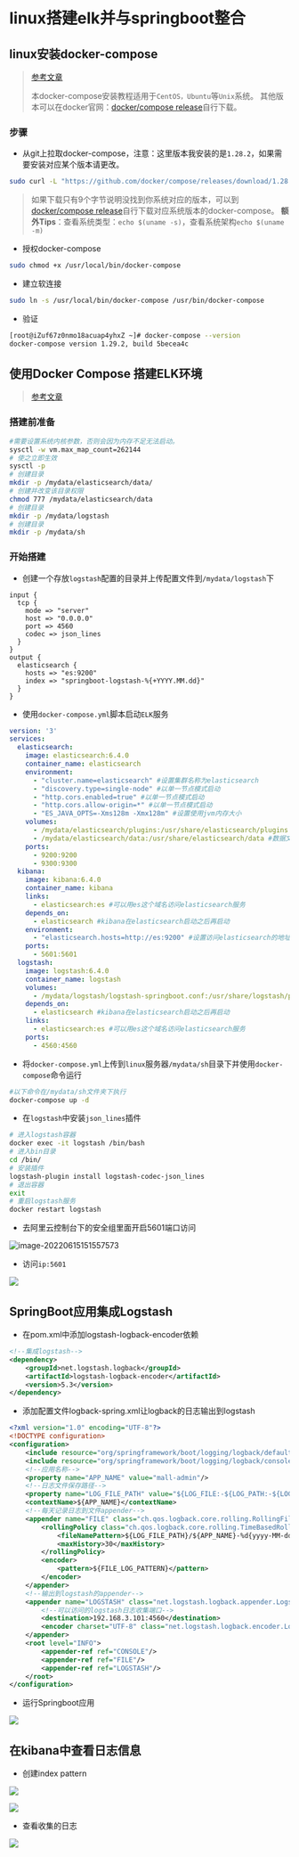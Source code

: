 # linux搭建elk并与springboot整合

## linux安装docker-compose

> [参考文章](https://blog.csdn.net/AlexanderRon/article/details/123412922)
>
> 本docker-compose安装教程适用于`CentOS，Ubuntu`等`Unix`系统。
> 其他版本可以在docker官网：[docker/compose release](https://github.com/docker/compose/releases)自行下载。

### 步骤

- 从git上拉取docker-compose，注意：这里版本我安装的是`1.28.2`，如果需要安装对应某个版本请更改。

```sh
sudo curl -L "https://github.com/docker/compose/releases/download/1.28.2/docker-compose-$(uname -s)-$(uname -m)" -o /usr/local/bin/docker-compose
```

> 如果下载只有9个字节说明没找到你系统对应的版本，可以到[docker/compose release](https://github.com/docker/compose/releases)自行下载对应系统版本的docker-compose。
> **额外Tips**：查看系统类型：`echo $(uname -s)`，查看系统架构`echo $(uname -m)`

- 授权docker-compose

```sh
sudo chmod +x /usr/local/bin/docker-compose
```

- 建立软连接

```sh
sudo ln -s /usr/local/bin/docker-compose /usr/bin/docker-compose
```

- 验证

```sh
[root@iZuf67z0nmo18acuap4yhxZ ~]# docker-compose --version
docker-compose version 1.29.2, build 5becea4c
```

##  使用Docker Compose 搭建ELK环境

> [参考文章](https://www.macrozheng.com/mall/reference/mall_tiny_elk.html#%E5%AD%A6%E4%B9%A0%E5%89%8D%E9%9C%80%E8%A6%81%E4%BA%86%E8%A7%A3%E7%9A%84%E5%86%85%E5%AE%B9)

###  搭建前准备

```sh
#需要设置系统内核参数，否则会因为内存不足无法启动。
sysctl -w vm.max_map_count=262144
# 使之立即生效
sysctl -p
# 创建目录
mkdir -p /mydata/elasticsearch/data/
# 创建并改变该目录权限
chmod 777 /mydata/elasticsearch/data
# 创建目录
mkdir -p /mydata/logstash
# 创建目录
mkdir -p /mydata/sh
```

### 开始搭建

- 创建一个存放`logstash`配置的目录并上传配置文件到`/mydata/logstash`下

```config
input {
  tcp {
    mode => "server"
    host => "0.0.0.0"
    port => 4560
    codec => json_lines
  }
}
output {
  elasticsearch {
    hosts => "es:9200"
    index => "springboot-logstash-%{+YYYY.MM.dd}"
  }
}
```

- 使用`docker-compose.yml`脚本启动`ELK`服务

```yml
version: '3'
services:
  elasticsearch:
    image: elasticsearch:6.4.0
    container_name: elasticsearch
    environment:
      - "cluster.name=elasticsearch" #设置集群名称为elasticsearch
      - "discovery.type=single-node" #以单一节点模式启动
      - "http.cors.enabled=true" #以单一节点模式启动
      - "http.cors.allow-origin=*" #以单一节点模式启动
      - "ES_JAVA_OPTS=-Xms128m -Xmx128m" #设置使用jvm内存大小
    volumes:
      - /mydata/elasticsearch/plugins:/usr/share/elasticsearch/plugins #插件文件挂载
      - /mydata/elasticsearch/data:/usr/share/elasticsearch/data #数据文件挂载
    ports:
      - 9200:9200
      - 9300:9300
  kibana:
    image: kibana:6.4.0
    container_name: kibana
    links:
      - elasticsearch:es #可以用es这个域名访问elasticsearch服务
    depends_on:
      - elasticsearch #kibana在elasticsearch启动之后再启动
    environment:
      - "elasticsearch.hosts=http://es:9200" #设置访问elasticsearch的地址
    ports:
      - 5601:5601
  logstash:
    image: logstash:6.4.0
    container_name: logstash
    volumes:
      - /mydata/logstash/logstash-springboot.conf:/usr/share/logstash/pipeline/logstash.conf #挂载logstash的配置文件
    depends_on:
      - elasticsearch #kibana在elasticsearch启动之后再启动
    links:
      - elasticsearch:es #可以用es这个域名访问elasticsearch服务
    ports:
      - 4560:4560
```

- 将`docker-compose.yml`上传到`linux`服务器`/mydata/sh`目录下并使用`docker-compose`命令运行

```sh
#以下命令在/mydata/sh文件夹下执行
docker-compose up -d
```

- 在`logstash`中安装`json_lines`插件

```sh
# 进入logstash容器
docker exec -it logstash /bin/bash
# 进入bin目录
cd /bin/
# 安装插件
logstash-plugin install logstash-codec-json_lines
# 退出容器
exit
# 重启logstash服务
docker restart logstash
```

- 去阿里云控制台下的安全组里面开启5601端口访问

![image-20220615151557573](https://zjm-picgo.oss-cn-shanghai.aliyuncs.com/202206151516887.png)

- 访问`ip:5601`

![](https://zjm-picgo.oss-cn-shanghai.aliyuncs.com/202206151518325.png)

## SpringBoot应用集成Logstash

- 在pom.xml中添加logstash-logback-encoder依赖

```xml
<!--集成logstash-->
<dependency>
    <groupId>net.logstash.logback</groupId>
    <artifactId>logstash-logback-encoder</artifactId>
    <version>5.3</version>
</dependency>
```

-  添加配置文件logback-spring.xml让logback的日志输出到logstash

```xml
<?xml version="1.0" encoding="UTF-8"?>
<!DOCTYPE configuration>
<configuration>
    <include resource="org/springframework/boot/logging/logback/defaults.xml"/>
    <include resource="org/springframework/boot/logging/logback/console-appender.xml"/>
    <!--应用名称-->
    <property name="APP_NAME" value="mall-admin"/>
    <!--日志文件保存路径-->
    <property name="LOG_FILE_PATH" value="${LOG_FILE:-${LOG_PATH:-${LOG_TEMP:-${java.io.tmpdir:-/tmp}}}/logs}"/>
    <contextName>${APP_NAME}</contextName>
    <!--每天记录日志到文件appender-->
    <appender name="FILE" class="ch.qos.logback.core.rolling.RollingFileAppender">
        <rollingPolicy class="ch.qos.logback.core.rolling.TimeBasedRollingPolicy">
            <fileNamePattern>${LOG_FILE_PATH}/${APP_NAME}-%d{yyyy-MM-dd}.log</fileNamePattern>
            <maxHistory>30</maxHistory>
        </rollingPolicy>
        <encoder>
            <pattern>${FILE_LOG_PATTERN}</pattern>
        </encoder>
    </appender>
    <!--输出到logstash的appender-->
    <appender name="LOGSTASH" class="net.logstash.logback.appender.LogstashTcpSocketAppender">
        <!--可以访问的logstash日志收集端口-->
        <destination>192.168.3.101:4560</destination>
        <encoder charset="UTF-8" class="net.logstash.logback.encoder.LogstashEncoder"/>
    </appender>
    <root level="INFO">
        <appender-ref ref="CONSOLE"/>
        <appender-ref ref="FILE"/>
        <appender-ref ref="LOGSTASH"/>
    </root>
</configuration>
```

- 运行Springboot应用

![](https://zjm-picgo.oss-cn-shanghai.aliyuncs.com/202206151520128.png)

## 在kibana中查看日志信息

- 创建index pattern

![](https://zjm-picgo.oss-cn-shanghai.aliyuncs.com/202206151520523.png)

![](https://zjm-picgo.oss-cn-shanghai.aliyuncs.com/202206151521863.png)

- 查看收集的日志

![](https://zjm-picgo.oss-cn-shanghai.aliyuncs.com/202206151521364.png)